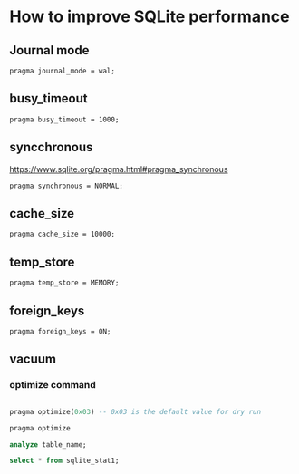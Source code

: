 # How to improve SQLite performance

## Journal mode

```
pragma journal_mode = wal;
```

## busy_timeout

```
pragma busy_timeout = 1000;
```

## syncchronous

https://www.sqlite.org/pragma.html#pragma_synchronous

```
pragma synchronous = NORMAL;
```

## cache_size

```
pragma cache_size = 10000;
```

## temp_store

```
pragma temp_store = MEMORY;
```

## foreign_keys

```
pragma foreign_keys = ON;
```

## vacuum

### optimize command

```sql

pragma optimize(0x03) -- 0x03 is the default value for dry run

pragma optimize

analyze table_name;

select * from sqlite_stat1;
```